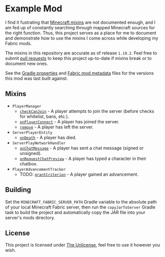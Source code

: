 # Example Mod

I find it fustrating that [Minecraft mixins](https://github.com/SpongePowered/Mixin/wiki/Mixins-on-Minecraft-Forge) are not documented enough, and I am fed up of constantly searching through mapped Minecraft sources for the right function. Thus, this project serves as a place for me to document and demonstrate how to use the mixins I come across while developing my Fabric mods.

The mixins in this repository are accurate as of release `1.19.2`. Feel free to submit [pull requests](https://github.com/viral32111/ExampleMod/pulls) to keep this project up-to-date if mixins break or to document new ones.

See the [Gradle properties](/gradle.properties) and [Fabric mod metadata](/src/main/resources/fabric.mod.json) files for the versions this mod was last built against.

## Mixins

* `PlayerManager`
  * [`checkCanJoin`](/src/main/java/com/viral32111/example/mixin/PlayerManagerMixin.java#L22-L43) - A player attempts to join the server (before checks for whitelist, bans, etc.).
  * [`onPlayerConnect`](/src/main/java/com/viral32111/example/mixin/PlayerManagerMixin.java#L46-L72) - A player has joined the server.
  * [`remove`](/src/main/java/com/viral32111/example/mixin/PlayerManagerMixin.java#L75-L94) - A player has left the server.
* `ServerPlayerEntity`
  * [`onDeath`](/src/main/java/com/viral32111/example/mixin/ServerPlayerEntityMixin.java#L16-L61) - A player has died.
* `ServerPlayNetworkHandler`
  * [`onChatMessage`](/src/main/java/com/viral32111/example/mixin/ServerPlayNetworkHandlerMixin.java#L25-L41) - A player has sent a chat message (signed or unsigned).
  * [`onRequestChatPreview`](/src/main/java/com/viral32111/example/mixin/ServerPlayNetworkHandlerMixin.java#L45-L58) - A player has typed a character in their chatbox.
* `PlayerAdvancementTracker`
  * TODO: [`grantCriterion`]() - A player gained an advancement.

## Building

Set the `MINECRAFT_FABRIC_SERVER_PATH` Gradle variable to the absolute path of your local Minecraft Fabric server, then run the `copyJarToServer` Gradle task to build the project and automatically copy the JAR file into your server's mods directory.

## License

This project is licensed under [The Unlicense](https://unlicense.org/), feel free to use it however you wish.
